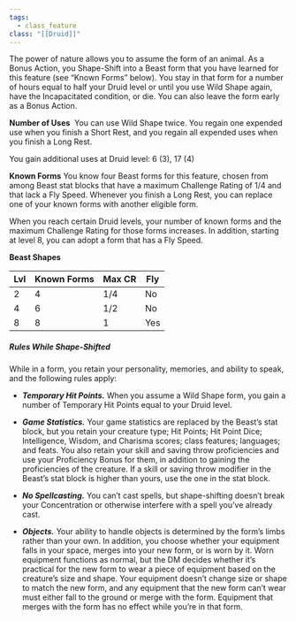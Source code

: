 ```yaml
---
tags:
  - class_feature
class: "[[Druid]]"
---
```

The power of nature allows you to assume the form of an animal. As a Bonus Action, you Shape-Shift into a Beast form that you have learned for this feature (see “Known Forms” below). You stay in that form for a number of hours equal to half your Druid level or until you use Wild Shape again, have the Incapacitated condition, or die. You can also leave the form early as a Bonus Action.

**Number of Uses** 
You can use Wild Shape twice. You regain one expended use when you finish a Short Rest, and you regain all expended uses when you finish a Long Rest.

You gain additional uses at Druid level: 6 (3), 17 (4)

**Known Forms**
You know four Beast forms for this feature, chosen from among Beast stat blocks that have a maximum Challenge Rating of 1/4 and that lack a Fly Speed. Whenever you finish a Long Rest, you can replace one of your known forms with another eligible form.

When you reach certain Druid levels, your number of known forms and the maximum Challenge Rating for those forms increases. In addition, starting at level 8, you can adopt a form that has a Fly Speed.

**Beast Shapes**

| Lvl | Known Forms | Max CR | Fly |
| --- | ----------- | ------ | --- |
| 2   | 4           | 1/4    | No  |
| 4   | 6           | 1/2    | No  |
| 8   | 8           | 1      | Yes |

##### Rules While Shape-Shifted 
While in a form, you retain your personality, memories, and ability to speak, and the following rules apply:

- **_Temporary Hit Points._** When you assume a Wild Shape form, you gain a number of Temporary Hit Points equal to your Druid level.

- **_Game Statistics._** Your game statistics are replaced by the Beast’s stat block, but you retain your creature type; Hit Points; Hit Point Dice; Intelligence, Wisdom, and Charisma scores; class features; languages; and feats. You also retain your skill and saving throw proficiencies and use your Proficiency Bonus for them, in addition to gaining the proficiencies of the creature. If a skill or saving throw modifier in the Beast’s stat block is higher than yours, use the one in the stat block.

- **_No Spellcasting._** You can’t cast spells, but shape-shifting doesn’t break your Concentration or otherwise interfere with a spell you’ve already cast.

- **_Objects._** Your ability to handle objects is determined by the form’s limbs rather than your own. In addition, you choose whether your equipment falls in your space, merges into your new form, or is worn by it. Worn equipment functions as normal, but the DM decides whether it’s practical for the new form to wear a piece of equipment based on the creature’s size and shape. Your equipment doesn’t change size or shape to match the new form, and any equipment that the new form can’t wear must either fall to the ground or merge with the form. Equipment that merges with the form has no effect while you’re in that form.